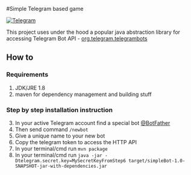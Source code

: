 #Simple Telegram based game

[![Telegram](http://trellobot.doomdns.org/telegrambadge.svg)](http://devatlant.com)

This project uses under the hood a popular java abstraction library for accessing Telegram Bot API - [org.telegram.telegrambots](https://github.com/rubenlagus/TelegramBots)

## How to

### Requirements
1. JDK/JRE 1.8
2. maven for dependency management and building stuff

### Step by step installation instruction
3. In your active Telegram account find a special bot [@BotFather](https://telegram.me/BotFather)
4. Then send command `/newbot`
5. Give a unique name to your new bot
6. Copy the telegram token to access the HTTP API
7. In your terminal/cmd run `mvn package`
8. In your terminal/cmd run `java -jar -Dtelegram.secret.key=MySecretKeyFromStep6 target/simpleBot-1.0-SNAPSHOT-jar-with-dependencies.jar`
